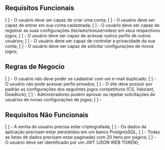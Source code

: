 ## Requisitos Funcionais
[ ] - O usuário deve ser capaz de criar uma conta;
[ ] - O usuário deve ser capaz de entrar em sua conta cadastrada;
[ ] - O usuário deve ser capaz de registrar as suas configurações (teclado/mouse/video) em seus respectivos jogos;
[ ] - O usuário deve ser capaz de acessar outros perfis de outros usuários;
[ ] - O usuário deve ser capaz de controlar a privacidade da sua conta;
[ ] - O usuário deve ser capaz de solicitar configurações de novos jogos;


## Regras de Negocio
[ ] - O usuário não deve poder se cadastrar com um e-mail duplicado;
[ ] - O usuário não pode acessar perfis privados;
[ ] - O site deve possuir por padrão as configurações dos seguintes jogos competitivos (CS, Valorant, Deadlock);
[ ] - Admnistradores podem aprovar ou rejeitar solicitações de usuários de novas configurações de jogos;
[ ] -

## Requisitos Não Funcionais
[ ] - A senha do usuário precisa estar criptografada;
[ ] - Os dados da aplicação precisam estar persistidos em um banco PostgresSQL;
[ ] - Todas as listas de dados precisam estar paginadas com 20 itens por página;
[ ] - O usuário deve ser identificado por um JWT (JSON WEB TOKEN);